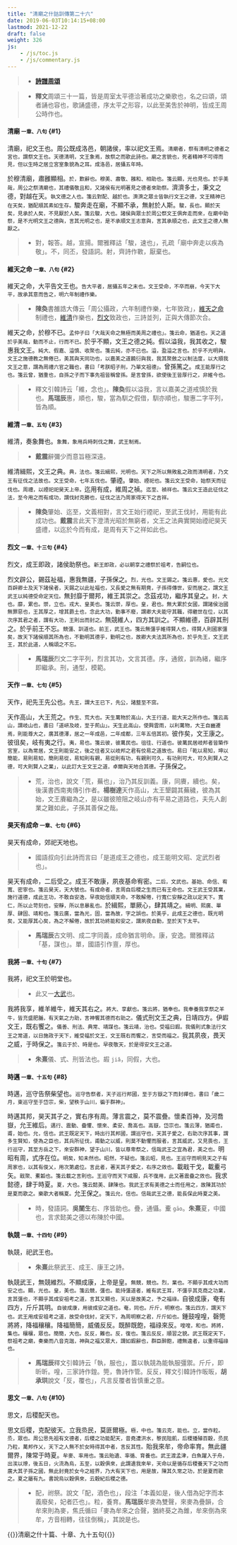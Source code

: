 ```yaml
---
title: "清廟之什詁訓傳第二十六"
date: 2019-06-03T10:14:15+08:00
lastmod: 2021-12-22
draft: false
weight: 326
js:
    - /js/toc.js
    - /js/commentary.js
---
```



> - [**詩譜周頌**](../shi-pu/#26)

> - **釋文**周頌三十一篇，皆是周室太平德洽著成功之樂歌也，名之曰頌，頌者誦也容也，歌誦盛德，序太平之形容，以此至美吿於神明，皆成王周公時作也。


#### 清廟 <small>一章、八句</small> {#1}

清廟，祀文王也。周公既成洛邑，朝諸侯，率以祀文王焉。<small>清廟者，祭有清明之德者之宮也，謂祭文王也。天德清明，文王象焉，故祭之而歌此詩也。廟之言貌也，死者精神不可得而見，但以生時之居立宮室象貌為之耳。成洛邑，居攝五年時。</small>

於穆清廟，肅雝顯相。<small>於，歎辭也。穆美、肅敬、雝和、相助也。箋云顯，光也見也。於乎美哉，周公之祭清廟也，其禮儀敬且和，又諸侯有光明著見之德者來助祭。</small>濟濟多士，秉文之德，對越在天。<small>執文德之人也。箋云對配、越於也。濟濟之眾士皆執行文王之德，文王精神已在天矣，猶配順其素如生存。</small>駿奔走在廟，不顯不承，無射於人斯。<small>駿，長也。顯於天矣，見承於人矣，不見厭於人矣。箋云駿，大也。諸侯與眾士於周公祭文王俱奔走而來，在廟中助祭，是不光明文王之德與，言其光明之也，是不承順文王志意與，言其承順之也，此文王之德人無厭之。</small>

> - 對，報答。越，宣揚。爾雅釋詁「駿，速也」，孔疏「廟中奔走以疾為敬」。不，同丕，發語詞。射，齊詩作斁，厭棄也。


#### 維天之命 <small>一章、八句</small> {#2}

維天之命，大平告文王也。<small>告大平者，居攝五年之末也。文王受命，不卒而崩，今天下大平，故承其意而告之，明六年制禮作樂。</small>

> - **陳奐**書雒誥大傳云「周公攝政，六年制禮作樂，七年致政」，[維天之命](#2)制禮也，[維清](#3)作樂也，[烈文](#4)致政也，三詩並列，正與大傳節次合。

維天之命，於穆不已。<small>孟仲子曰「大哉天命之無極而美周之禮也」。箋云命，猶道也。天之道於乎美哉，動而不止，行而不已。</small>於乎不顯，文王之德之純。假以溢我，我其收之，駿惠我文王。<small>純大、假嘉、溢慎、收聚也。箋云純，亦不已也。溢，盈溢之言也。於乎不光明與，文王之施德教之無倦已，美其與天同功也，以嘉美之道饒衍與我，我其聚斂之以制法度，以大順我文王之意，謂為周禮六官之職也，書曰「考朕昭子刑，乃單文祖德」。</small>曾孫篤之。<small>成王能厚行之也。箋云曾，猶重也，自孫之子而下事先祖皆稱曾孫。是言曾孫，欲使後王皆厚行之，非維今也。</small>

> - 釋文引韓詩云「維，念也」。**陳奐**假以溢我，言以嘉美之道戒慎於我也。**馬瑞辰**惠，順也，駿，當為馴之假借，馴亦順也，駿惠二字平列，皆為順。


#### 維清 <small>一章、五句</small> {#3}

維清，奏象舞也。<small>象舞，象用兵時刺伐之舞，武王制焉。</small>

> - **戴震**辭彌少而意旨極深遠。

維清緝熙，文王之典。<small>典，法也。箋云緝熙，光明也。天下之所以無敗亂之政而清明者，乃文王有征伐之法故也。文王受命，七年五伐也。</small>肇禋。<small>肇始、禋祀也。箋云文王受命，始祭天而征伐也。周禮，以禋祀祀昊天上帝。</small>迄用有成，維周之禎。<small>迄至、禎祥也。箋云文王造此征伐之法，至今用之而有成功，謂伐紂克勝也，征伐之法乃周家得天下之吉祥。</small>

> - **陳奐**肇始、迄至，文義相對，言文王始行禋祀，至武王伐紂，用能有此成功也。**戴震**言此天下澄清光昭於無窮者，文王之法典實開始禋祀昊天盛禮，以迄於今而有成，是周有天下之祥如此也。


#### 烈文 <small>一章、十三句</small> {#4}

烈文，成王即政，諸侯助祭也。<small>新王即政，必以朝享之禮祭於祖考，告嗣位也。</small>

烈文辟公，錫茲祉福，惠我無疆，子孫保之。<small>烈，光也。文王錫之。箋云惠，愛也。光文百辟卿士及天下諸侯者，天錫之以此祉福也，又長愛之無有期竟，子孫得傳世，安而居之，謂文王武王以純德受命定天位。</small>無封靡于爾邦，維王其崇之。念茲戎功，繼序其皇之。<small>封，大也。靡，累也。崇，立也。戎大、皇美也。箋云崇，厚也。皇，君也。無大累於女國，謂諸侯治國無罪惡也，王其厚之，增其爵土也，念此大功，勤事不廢，謂卿大夫能守其職，得繼世在位，以其次序其君之者，謂有大功，王則出而封之。</small>無競維人，四方其訓之。不顯維德，百辟其刑之。於乎前王不忘。<small>競彊、訓道也。前王，武王也。箋云無彊乎維得賢人也，得賢人則國家彊矣，故天下諸侯順其所為也，不勤明其德乎，勤明之也，故卿大夫法其所為也，於乎先王，文王武王，其於此道，人稱頌之不忘。</small>

> - **馬瑞辰**烈文二字平列，烈言其功，文言其德。序，通敘，訓為緒，繼序即繼承。刑，通型，模範。


#### 天作 <small>一章、七句</small> {#5}

天作，祀先王先公也。<small>先王，謂大王已下，先公，諸盩至不窋。</small>

天作高山，大王荒之。<small>作生、荒大也。天生萬物於高山，大王行道，能大天之所作也。箋云高山，謂岐山也，書曰「道岍及岐，至于荊山」。天生此高山，使興雲雨，以利萬物，大王自豳遷焉，則能尊大之，廣其德澤，居之一年成邑，二年成都，三年五倍其初。</small>彼作矣，文王康之。彼徂矣，岐有夷之行。<small>夷，易也。箋云彼，彼萬民也。徂往、行道也。彼萬民居岐邦者皆築作宮室，以為常居，文王則能安之，後之往者又以岐邦之君有佼易之道故也。易曰「乾以易知，坤以簡能，易則易知，簡則易從，易知則有親，易從則有功，有親則可久，有功則可大，可久則賢人之德，可大則賢人之業」，以此訂大王文王之道，卓爾與天地合其德。</small>子孫保之。

> - 荒，治也，說文「荒，蕪也」，治乃其反訓義。康，同賡，續也。矣，後漢書西南夷傳引作者。**楊樹達**天作高山，太王墾闢其蕪穢，彼為其始，文王賡繼為之，是以雖彼險阻之岐山亦有平易之道路也，夫先人創業之難如此，子孫其善保之哉。


#### 昊天有成命 <small>一章、七句</small> {#6}

昊天有成命，郊祀天地也。

> - 國語叔向引此詩而言曰「是道成王之德也，成王能明文昭、定武烈者也」。

昊天有成命，二后受之。成王不敢康，夙夜基命宥密。<small>二后，文武也。基始、命信、宥寬、密寧也。箋云昊天，天大號也。有成命者，言周自后稷之生而已有王命也。文王武王受其業，施行道德，成此王功，不敢自安逸，早夜始信順天命，不敢解倦，行寬仁安靜之政以定天下。寬仁，所以止苛刻也，安靜，所以息暴亂也。</small>於緝熙，單厥心，肆其靖之。<small>緝明、熙廣、單厚、肆固、靖和也。箋云廣，當為光，固，當為故，字之誤也。於美乎，此成王之德也，既光明矣，又能厚其心矣，為之不解倦，故於其功終能和安之，謂夙夜自勤，至於天下太平。</small>

> - **馬瑞辰**古文明、成二字同義，成命猶言明命。康，安逸。爾雅釋詁「基，謀也」。單，國語引作亶，厚也。


#### 我將 <small>一章、十句</small> {#7}

我將，祀文王於明堂也。

> - 此又一[大武](../27/#10)也。

我將我享，維羊維牛，維天其右之。<small>將大、享獻也。箋云將，猶奉也。我奉養我享祭之羊牛，皆充盛肥腯，有天氣之力助，言神饗其德而右助之。</small>儀式刑文王之典，日靖四方。伊嘏文王，既右饗之。<small>儀善、刑法、典常、靖謀也。箋云靖，治也。受福曰嘏。我儀則式象法行文王之常道，以日施政于天下，維受福於文王，文王既右而饗之，言受而福之。</small>我其夙夜，畏天之威，于時保之。<small>箋云于於、時是也。早夜敬天，於是得安文王之道。</small>

> - **朱熹**儀、式、刑皆法也。嘏 `jiǎ`，同假，大也。


#### 時邁 <small>一章、十五句</small> {#8}

時邁，巡守告祭柴望也。<small>巡守告祭者，天子巡行邦國，至于方嶽之下而封禪也，書曰「歲二月，東巡守至于岱宗，柴，望秩于山川，徧于群神」。</small>

時邁其邦，昊天其子之，實右序有周。薄言震之，莫不震疊。懷柔百神，及河喬嶽，允王維后。<small>邁行、震動、疊懼、懷來、柔安、喬高也。高嶽，岱宗也。箋云薄，猶甫也，甫，始也。允，信也。武王既定天下，時出行其邦國，謂巡守也，天其子愛之，右助次序其事，謂多生賢知，使為之臣也，其兵所征伐，甫動之以威，則莫不動懼而服者，言其威武，又見畏也，王行巡守，其至方岳之下，來安群神，望于山川，皆以尊卑祭之，信哉武王之宜為君，美之也。</small>明昭有周，式序在位。<small>明矣，知未然也。昭然，不疑也。箋云昭，見也。王巡守而明見天之子有周家也，以其有俊乂，用次第處位。言此者，著天其子愛之，右序之效也。</small>載戢干戈，載櫜弓矢。<small>戢聚、櫜韜也。箋云載之言則也。王巡守而天下咸服，兵不復用，此又著震疊之效也。</small>我求懿德，肆于時夏。<small>夏，大也。箋云懿美、肆陳也。我武王求有美德之士而任用之，故陳其功於是夏而歌之。樂歌大者稱夏。</small>允王保之。<small>箋云允，信也。信哉武王之德，能長保此時夏之美。</small>

> - 時，發語詞。**吳闓生**右、序皆助也。疊，通懾。櫜 `gāo`。**朱熹**夏，中國也，言求懿美之德以布陳於中國。


#### 執競 <small>一章、十四句</small> {#9}

執競，祀武王也。

> - **朱熹**此祭武王、成王、康王之詩。

執競武王，無競維烈。不顯成康，上帝是皇。<small>無競，競也。烈，業也。不顯乎其成大功而安之也。顯，光也。皇，美也。箋云競，彊也。能持彊道者，維有武王耳，不彊乎其克商之功業，言其彊也，不顯乎其成安祖考之道，言其又顯也，天以是故美之，予之福祿。</small>自彼成康，奄有四方，斤斤其明。<small>自彼成康，用彼成安之道也。奄，同也。斤斤，明察也。箋云四方，謂天下也。武王用成安祖考之道，故受命伐紂，定天下，為周明察之君，斤斤如也。</small>鍾鼓喤喤，磬筦將將，降福穰穰。降福簡簡，威儀反反。既醉既飽，福祿來反。<small>喤喤，和也。將將，集也。穰穰，眾也。簡簡，大也。反反，難也。反，復也。箋云反反，順習之貌。武王既定天下，祭祖考之廟，奏樂而八音克諧，神與之福又眾大，謂如嘏辭也，群臣醉飽，禮無違者，以重得福祿也。</small>

> - **馬瑞辰**釋文引韓詩云「執，服也」，蓋以執競為能執服彊禦。斤斤，即昕昕。喤，三家詩作鍠。筦，魯詩作管。反反，釋文引韓詩作昄昄，**胡承珙**說文「反，覆也」，凡言反覆者皆慎重之意。


#### 思文 <small>一章、八句</small> {#10}

思文，后稷配天也。

思文后稷，克配彼天。立我烝民，莫匪爾極。<small>極，中也。箋云克，能也。立，當作粒。烝，眾也。周公思先祖有文德者，后稷之功能配天，昔堯遭洪水，黎民阻飢，后稷播殖百穀，烝民乃粒，萬邦作乂，天下之人無不於女時得其中者，言反其性。</small>貽我來牟，帝命率育。無此疆爾界，陳常于時夏。<small>牟麥、率用也。箋云貽遺、率循、育養也。武王渡孟津，白魚躍入于舟，出涘以燎，後五日，火流為烏，五至，以穀俱來，此謂遺我來牟，天命以是循存后稷養天下之功而廣大其子孫之國，無此封竟於女今之經界，乃大有天下也，用是故，陳其久常之功，於是夏而歌之。夏之屬有九。書說烏以穀俱來，云穀紀后稷之德。</small>

> - 配，祔祭。說文「配，酒色也」，段注「本義如是，後人借為妃字而本義廢矣，妃者匹也」。粒，養育。**馬瑞辰**牟麥為雙聲，來麥為疊韻，合牟來則為麥，焦氏循曰「麥為牟來之合聲，猶終葵之為錐，牟來倒為來牟，方音相轉，往往倒稱」，其說是也。



{{<sign>}}清廟之什十篇、十章、九十五句{{</sign>}}